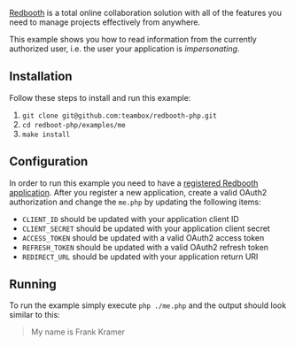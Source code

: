 [Redbooth](https://redbooth.com/) is a total online collaboration solution with all of the features you need to manage projects effectively from anywhere.

This example shows you how to read information from the currently authorized user, i.e. the user your application is _impersonating_.

## Installation

Follow these steps to install and run this example:

1. `git clone git@github.com:teambox/redbooth-php.git`
2. `cd redboot-php/examples/me`
3. `make install`

## Configuration

In order to run this example you need to have a [registered Redbooth application](https://redbooth.com/oauth2/applications/new). After you register a new application, create a valid OAuth2 authorization and change the `me.php` by updating the following items:

* `CLIENT_ID` should be updated with your application client ID
* `CLIENT_SECRET` should be updated with your application client secret
* `ACCESS_TOKEN` should be updated with a valid OAuth2 access token
* `REFRESH_TOKEN` should be updated with a valid OAuth2 refresh token
* `REDIRECT_URL` should be updated with your application return URI

## Running

To run the example simply execute `php ./me.php` and the output should look similar to this:

> My name is Frank Kramer